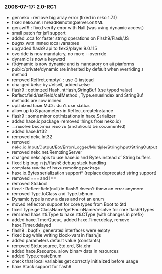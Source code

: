 ### 2008-07-17: __2.0-RC1__

* genneko : remove big array error (fixed in neko 1.7.1)
* fixed neko.net.ThreadRemotingServer.onXML
* genswf9 : fixed verify error with Null<Class> (was using dynamic access)
* small patch for jsfl support
* added .cca for faster string operations on Flash9/Flash/JS
* bugfix with inlined local variables
* upgraded flash9 api to flex3/player 9.0.115
* override is now mandatory, no more --override
* dynamic is now a keyword
* f9dynamic is now dynamic and is mandatory on all platforms
* public/private/dynamic are inherited by default when overriding a method
* removed Reflect.empty() : use {} instead
* changed #else by #elseif, added #else
* flash9 : optimized Hash,IntHash,StringBuf (use typed value)
* Reflect.field/setField/callMethod , Type.enumIndex and StringBuf methods are now inlined
* optimized haxe.Md5 : don't use statics
* allow up to 8 parameters in Reflect.createInstance
* flash9 : some minor optimizations in haxe.Serializer
* added haxe.io package (removed things from neko.io)
* __resolve becomes resolve (and should be documented)
* added haxe.Int32
* removed neko.Int32
* removed neko.io.Input/Output/Eof/Error/Logger/Multiple/StringInput/StringOutput
* removed neko.net.RemotingServer
* changed neko apis to use haxe.io and Bytes instead of String buffers
* fixed big bug in js/flash8 debug stack handling
* complete rewrite of haxe.remoting package
* haxe.io.Bytes serialization support* (replace deprecated string support)
* removed === and !==
* removed Std.bool
* fixed : Reflect.field(null) in flash9 doesn't throw an error anymore
* removed Type.toClass and Type.toEnum
* Dynamic type is now a class and not an enum
* moved reflection support for core types from Boot to Std
* fixed Type.getClassName/getEnumName/resolve for core flash9 types
* renamed haxe.rtti.Type to haxe.rtti.CType (with changes in prefix)
* added haxe.TimerQueue, added haxe.Timer.delay, remove haxe.Timer.delayed
* flash9 : bugfix, generated interfaces were empty
* fixed bug while writing block-vars in flash/js
* added parameters default value (constants)
* removed Std.resource, Std.ord, Std.chr
* added haxe.Resource, allow binary data in resources
* added Type.createEnum
* check that local variables get correctly initialized before usage
* haxe.Stack support for flash9
